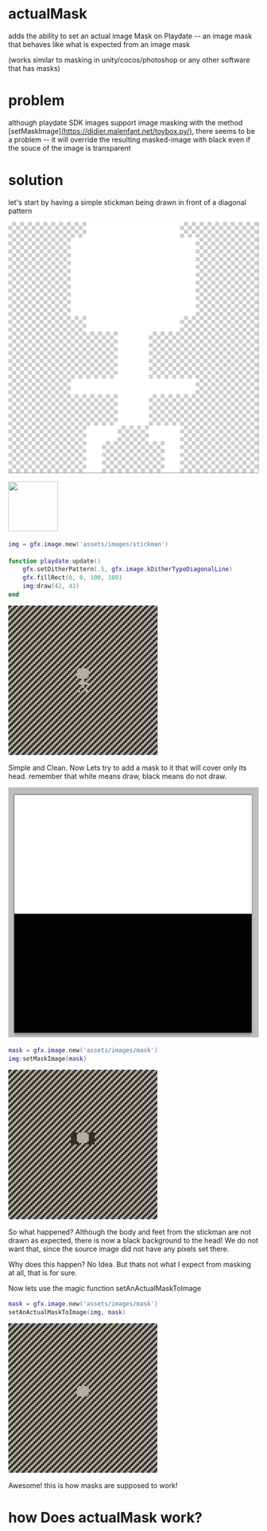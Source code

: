 # actualMask
adds the ability to set an actual image Mask on Playdate -- an image mask that behaves like what is expected from an image mask

(works similar to masking in unity/cocos/photoshop or any other software that has masks)

# problem
although playdate SDK images support image masking with the method [setMaskImage][(https://didier.malenfant.net/toybox.py/)](https://sdk.play.date/inside-playdate/#m-graphics.image.setMaskImage), there seems to be a problem -- it will override the resulting masked-image with black even if the souce of the image is transparent

# solution

let's start by having a simple stickman being drawn in front of a diagonal pattern

![stickman](readmeImgs/image8.png)

<img src="readmeImgs/image8.pnge" width="100" height="100">

```lua
img = gfx.image.new('assets/images/stickman')

function playdate.update()
	gfx.setDitherPattern(.5, gfx.image.kDitherTypeDiagonalLine)
	gfx.fillRect(0, 0, 100, 100)
	img:draw(42, 42)
end
```

![initialSituation](readmeImgs/image.png)

Simple and Clean. Now Lets try to add a mask to it that will cover only its head. remember that white means draw, black means do not draw.

![mask](readmeImgs/image9.png)

```lua
mask = gfx.image.new('assets/images/mask')
img:setMaskImage(mask)
```
![wtf](readmeImgs/image2.png)

So what happened? Although the body and feet from the stickman are not drawn as expected, there is now a black background to the head! We do not want that, since the source image did not have any pixels set there.

Why does this happen? No Idea. But thats not what I expect from masking at all, that is for sure.

Now lets use the magic function setAnActualMaskToImage

```lua
mask = gfx.image.new('assets/images/mask')
setAnActualMaskToImage(img, mask)
```

![correct](readmeImgs/image3.png)

Awesome! this is how masks are supposed to work!

# how Does actualMask work?
